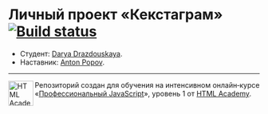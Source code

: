 # Личный проект «Кекстаграм» [![Build status][travis-image]][travis-url]

* Студент: [Darya Drazdouskaya](https://up.htmlacademy.ru/javascript/17/user/896583).
* Наставник: [Anton Popov](https://htmlacademy.ru/profile/joker).

---

<a href="https://htmlacademy.ru/intensive/javascript"><img align="left" width="50" height="50" alt="HTML Academy" src="https://up.htmlacademy.ru/static/img/intensive/javascript/logo-for-github-2.png"></a>

Репозиторий создан для обучения на интенсивном онлайн‑курсе «[Профессиональный JavaScript](https://htmlacademy.ru/intensive/javascript)», уровень 1 от [HTML Academy](https://htmlacademy.ru).

[travis-image]: https://travis-ci.com/htmlacademy-javascript/896583-kekstagram-17.svg?branch=master
[travis-url]: https://travis-ci.com/htmlacademy-javascript/896583-kekstagram-17
